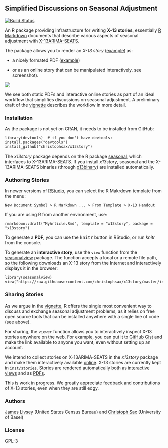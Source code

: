 Simplified Discussions on Seasonal Adjustment
---------------------------------------------

[![Build Status](https://travis-ci.org/christophsax/x13story.svg?branch=master)](https://travis-ci.org/christophsax/x13story)

An R package providing infrastructure for writing **X-13 stories**, essentially
[R Markdown](http://rmarkdown.rstudio.com) documents that describe various 
aspects of seasonal adjustment with 
[X-13ARIMA-SEATS](https://www.census.gov/srd/www/x13as/).

The package allows you to render an *X-13 story* 
([example](https://raw.githubusercontent.com/christophsax/x13story/master/inst/stories/x11.Rmd)) as:

- a nicely formated PDF ([example](http://www.christophsax.com/x13story/x11.pdf))

- or as an online story that can be manipulated interactively, see screenshot).

![](https://raw.githubusercontent.com/christophsax/seasonalview/master/img/x13story.png)

We see both static PDFs and interactive online stories as part of an
ideal workflow that simplifies discussions on seasonal adjustment. A preliminary
draft of the [vignette](https://github.com/christophsax/x13story/raw/master/vignettes/x13story.pdf) describes the workflow in more detail.


### Installation

As the package is not yet on CRAN, it needs to be installed from GitHub:

    library(devtools)  # if you don't have devtools: install.packages("devtools")
    install_github("christophsax/x13story")

The *x13story* package depends on the R package 
[seasonal](https://CRAN.R-project.org/package=seasonal), which interfaces to 
X-13ARIMA-SEATS. If you install *x13story*, seasonal and the X-13ARIMA-SEATS 
binaries (through [x13binary](https://CRAN.R-project.org/package=x13binary)) are 
installed automatically.


### Authoring Stories

In newer versions of [RStudio](https://www.rstudio.com/products/RStudio/), you 
can select the R Makrdown template from the menu:

    New Document Symbol > R Markdown ... > From Template > X-13 Handout
    
If you are using R from another environment, use:

    rmarkdown::draft("MyArticle.Rmd", template = "x13story", package = "x13story")

To generate a **PDF**, you can use the <kbd>knitr</kbd> button in RStudio, or 
run *knitr* from the console.

To generate an **interactive story**, use the `view` function from the
[seasonalview](https://CRAN.R-project.org/package=seasonalview) package. The function accepts a local or a remote file path, so the
following downloads an X-13 story from the Internet and interactively displays
it in the browser:

    library(seasonalview)
    view("https://raw.githubusercontent.com/christophsax/x13story/master/inst/stories/x11.Rmd")


### Sharing Stories

As we argue in the 
[vignette](https://github.com/christophsax/x13story/raw/master/vignettes/x13story.pdf), 
R offers the single most convenient way to discuss and exchange seasonal
adjustment problems, as it relies on free open source tools that can be
installed anywhere with a single line of code (see above).

For sharing, the `viewer` function allows you to interactively inspect X-13 
stories anywhere on the web. For example, you can put it to
[GitHub Gist](https://gist.github.com/christophsax/713ba85ec7540541a140cb000189e190) and make the link available to anyone you
want, even without setting up an account.

We intend to collect stories on X-13ARIMA-SEATS in the *x13story* package and
make them interactively available
[online]([example](http://www.christophsax.com/x13story/)). X-13 stories are 
currently kept in 
[`inst/stories`](https://github.com/christophsax/x13story/tree/master/inst/stories). 
Stories are rendered automatically both as 
[interactive views](http://www.seasonal.website/x13story) and as [PDFs](http://www.christophsax.com/x13story).

This is work in progress. We greatly appreciate feedback and
contributions of X-13 stories, even when they are still edgy.


### Authors

[James Livsey](http://www.census.gov/research/researchers/profile.php?cv_profile=3922&cv_submenu=title) (United States Census Bureau) and 
[Christoph Sax](http://www.christophsax.com) (University of Basel)


### License

GPL-3

